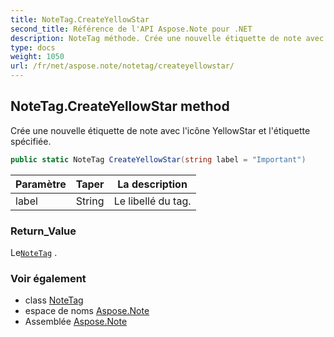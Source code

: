 ```yaml
---
title: NoteTag.CreateYellowStar
second_title: Référence de l'API Aspose.Note pour .NET
description: NoteTag méthode. Crée une nouvelle étiquette de note avec licône YellowStar et létiquette spécifiée.
type: docs
weight: 1050
url: /fr/net/aspose.note/notetag/createyellowstar/
---
```

## NoteTag.CreateYellowStar method

Crée une nouvelle étiquette de note avec l'icône YellowStar et l'étiquette spécifiée.

```csharp
public static NoteTag CreateYellowStar(string label = "Important")
```

| Paramètre | Taper | La description |
| --- | --- | --- |
| label | String | Le libellé du tag. |

### Return_Value

Le[`NoteTag`](../) .

### Voir également

* class [NoteTag](../)
* espace de noms [Aspose.Note](../../notetag/)
* Assemblée [Aspose.Note](../../../)


